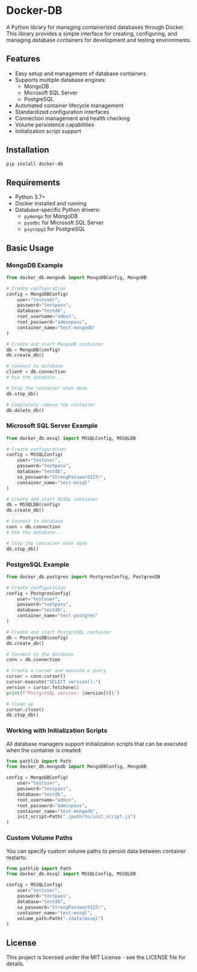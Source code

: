 # Docker-DB

A Python library for managing containerized databases through Docker. This library provides a simple interface for creating, configuring, and managing database containers for development and testing environments.

## Features

- Easy setup and management of database containers
- Supports multiple database engines:
  - MongoDB
  - Microsoft SQL Server
  - PostgreSQL
- Automated container lifecycle management
- Standardized configuration interfaces
- Connection management and health checking
- Volume persistence capabilities
- Initialization script support

## Installation

```bash
pip install docker-db
```

## Requirements

- Python 3.7+
- Docker installed and running
- Database-specific Python drivers:
  - `pymongo` for MongoDB
  - `pyodbc` for Microsoft SQL Server
  - `psycopg2` for PostgreSQL

## Basic Usage

### MongoDB Example

```python
from docker_db.mongodb import MongoDBConfig, MongoDB

# Create configuration
config = MongoDBConfig(
    user="testuser",
    password="testpass",
    database="testdb",
    root_username="admin",
    root_password="adminpass",
    container_name="test-mongodb"
)

# Create and start MongoDB container
db = MongoDB(config)
db.create_db()

# Connect to database
client = db.connection
# Use the database...

# Stop the container when done
db.stop_db()

# Completely remove the container
db.delete_db()
```

### Microsoft SQL Server Example

```python
from docker_db.mssql import MSSQLConfig, MSSQLDB

# Create configuration
config = MSSQLConfig(
    user="testuser",
    password="testpass",
    database="testdb",
    sa_password="StrongPassword123!",
    container_name="test-mssql"
)

# Create and start MSSQL container
db = MSSQLDB(config)
db.create_db()

# Connect to database
conn = db.connection
# Use the database...

# Stop the container when done
db.stop_db()
```

### PostgreSQL Example

```python
from docker_db.postgres import PostgresConfig, PostgresDB

# Create configuration
config = PostgresConfig(
    user="testuser",
    password="testpass",
    database="testdb",
    container_name="test-postgres"
)

# Create and start PostgreSQL container
db = PostgresDB(config)
db.create_db()

# Connect to the database
conn = db.connection

# Create a cursor and execute a query
cursor = conn.cursor()
cursor.execute("SELECT version();")
version = cursor.fetchone()
print(f"PostgreSQL version: {version[0]}")

# Clean up
cursor.close()
db.stop_db()
```

### Working with Initialization Scripts

All database managers support initialization scripts that can be executed when the container is created:

```python
from pathlib import Path
from docker_db.mongodb import MongoDBConfig, MongoDB

config = MongoDBConfig(
    user="testuser",
    password="testpass",
    database="testdb",
    root_username="admin",
    root_password="adminpass",
    container_name="test-mongodb",
    init_script=Path("./path/to/init_script.js")
)
```

### Custom Volume Paths

You can specify custom volume paths to persist data between container restarts:

```python
from pathlib import Path
from docker_db.mssql import MSSQLConfig, MSSQLDB

config = MSSQLConfig(
    user="testuser",
    password="testpass",
    database="testdb",
    sa_password="StrongPassword123!",
    container_name="test-mssql",
    volume_path=Path("./data/mssql")
)
```

## License

This project is licensed under the MIT License - see the LICENSE file for details.